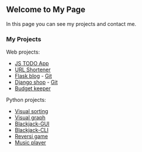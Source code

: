## Welcome to My Page

In this page you can see my projects and contact me.

### My Projects

Web projects:
- [JS TODO App](https://nurlybek-dev.github.io/js-todo/)
- [URL Shortener](http://funcut.ru/)
- [Flask blog](https://nurlybek-simple-blog.herokuapp.com/) - [Git](https://github.com/nurlybek-dev/flask-blog)
- [Django shop](https://nur-ds.herokuapp.com/) - [Git](https://github.com/nurlybek-dev/django-shop)
- [Budget keeper](https://nur-budget-keeper.herokuapp.com/)

Python projects:
- [Visual sorting](https://github.com/nurlybek-dev/python-visual-sorting)
- [Visual graph](https://github.com/nurlybek-dev/visual-graph)
- [Blackjack-GUI](https://github.com/nurlybek-dev/blackjack-gui)
- [Blackjack-CLI](https://github.com/nurlybek-dev/blackjack-cli)
- [Reversi game](https://github.com/nurlybek-dev/reversi-game)
- [Music player](https://github.com/nurlybek-dev/music-player)
